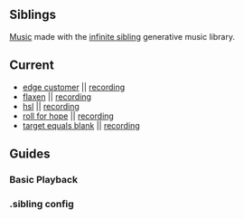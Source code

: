## Siblings

[Music](https://pparocza.github.io/siblings/) made with the [infinite sibling](https://github.com/pparocza/infinite_sibling) generative music library.

## Current

- [edge customer](https://pparocza.github.io/siblings/?sibling=edgecustomer) || [recording](https://www.youtube.com/watch?v=U9v7bDEuGAM) <br>
- [flaxen](https://pparocza.github.io/siblings/?sibling=flaxen) || [recording](https://www.youtube.com/watch?v=g3urZKKAQfk) <br>
- [hsl](https://pparocza.github.io/siblings/?sibling=hsl) || [recording](https://www.youtube.com/watch?v=6FQb8omKBcc) <br>
- [roll for hope](https://pparocza.github.io/siblings/?sibling=rollforhope) || [recording](https://www.youtube.com/watch?v=F6ZkJwyukF4) <br>
- [target equals blank](https://pparocza.github.io/siblings/?sibling=targetequalsblank) || [recording](https://www.youtube.com/watch?v=U2_uXzbk37M) <br>

## Guides

### Basic Playback

<video src="https://github.com/user-attachments/assets/2aaec845-d15e-4813-bf9c-1f3648977ef1" width="320" height="240" controls hidden></video>

### .sibling config
